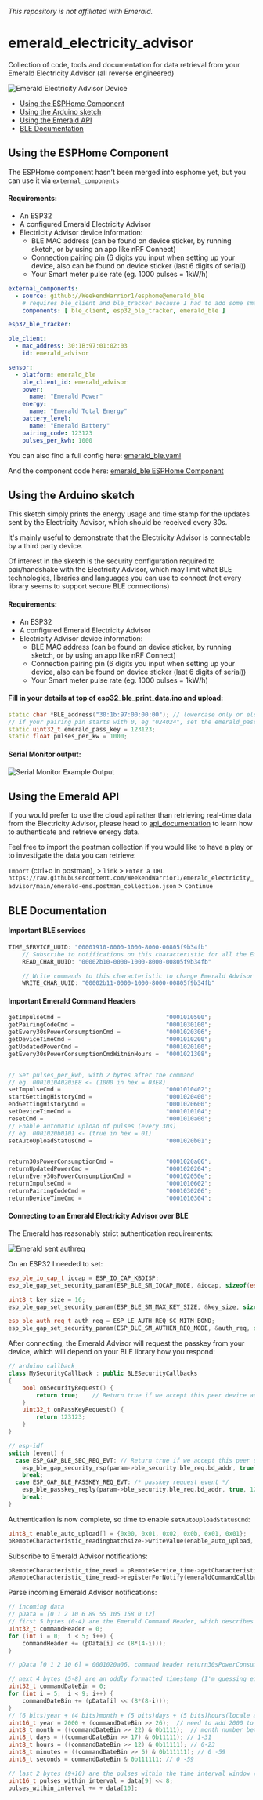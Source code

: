 _This repository is not affiliated with Emerald._

# emerald_electricity_advisor
Collection of code, tools and documentation for data retrieval from your Emerald Electricity Advisor (all reverse engineered)

![Emerald Electricity Advisor Device](assets/emerald_cropped.png)

- [Using the ESPHome Component](#using-the-esphome-component)
- [Using the Arduino sketch](#using-the-arduino-sketch)
- [Using the Emerald API](#using-the-emerald-api)
- [BLE Documentation](#ble-documentation)

## Using the ESPHome Component

The ESPHome component hasn't been merged into esphome yet, but you can use it via `external_components`

#### Requirements:
- An ESP32
- A configured Emerald Electricity Advisor
- Electricity Advisor device information:
  - BLE MAC address (can be found on device sticker, by running sketch, or by using an app like nRF Connect)
  - Connection pairing pin (6 digits you input when setting up your device, also can be found on device sticker (last 6 digits of serial))
  - Your Smart meter pulse rate (eg. 1000 pulses = 1kW/h)

```yaml
external_components:
  - source: github://WeekendWarrior1/esphome@emerald_ble
    # requires ble_client and ble_tracker because I had to add some small features to authenticate properly
    components: [ ble_client, esp32_ble_tracker, emerald_ble ]

esp32_ble_tracker:

ble_client:
  - mac_address: 30:1B:97:01:02:03
    id: emerald_advisor

sensor:
  - platform: emerald_ble
    ble_client_id: emerald_advisor
    power:
      name: "Emerald Power"
    energy:
      name: "Emerald Total Energy"
    battery_level:
      name: "Emerald Battery"
    pairing_code: 123123
    pulses_per_kwh: 1000
```
You can also find a full config here: [emerald_ble.yaml](emerald_ble.yaml)

And the component code here: [emerald_ble ESPHome Component](https://github.com/WeekendWarrior1/esphome/tree/emerald_ble/esphome/components/emerald_ble)

## Using the Arduino sketch
This sketch simply prints the energy usage and time stamp for the updates sent by the Electricity Advisor, which should be received every 30s.

It's mainly useful to demonstrate that the Electricity Advisor is connectable by a third party device.

Of interest in the sketch is the security configuration required to pair/handshake with the Electricity Advisor, which may limit what BLE technologies, libraries and languages you can use to connect (not every library seems to support secure BLE connections)

#### Requirements:
- An ESP32
- A configured Emerald Electricity Advisor
- Electricity Advisor device information:
  - BLE MAC address (can be found on device sticker, by running sketch, or by using an app like nRF Connect)
  - Connection pairing pin (6 digits you input when setting up your device, also can be found on device sticker (last 6 digits of serial))
  - Your Smart meter pulse rate (eg. 1000 pulses = 1kW/h)


#### Fill in your details at top of esp32_ble_print_data.ino and upload:
```c++
static char *BLE_address("30:1b:97:00:00:00"); // lowercase only or else will fail to match
// if your pairing pin starts with 0, eg "024024", set the emerald_pass_key as 24024
static uint32_t emerald_pass_key = 123123;
static float pulses_per_kw = 1000;
```

#### Serial Monitor output:
![Serial Monitor Example Output](assets/arduino_serial_monitor_output.png)

## Using the Emerald API
If you would prefer to use the cloud api rather than retrieving real-time data from the Electricity Advisor, please head to [api_documentation](api_documentation.md) to learn how to authenticate and retrieve energy data.

Feel free to import the postman collection if you would like to have a play or to investigate the data you can retrieve:

`Import` (ctrl+o in postman), > `link` > `Enter a URL` `https://raw.githubusercontent.com/WeekendWarrior1/emerald_electricity_advisor/main/emerald-ems.postman_collection.json` > `Continue`

## BLE Documentation

#### Important BLE services
```js
TIME_SERVICE_UUID: "00001910-0000-1000-8000-00805f9b34fb"
    // Subscribe to notifications on this characteristic for all the Emerald energy information. Data comes back with a descriptive 5 byte command header
    READ_CHAR_UUID: "00002b10-0000-1000-8000-00805f9b34fb"

    // Write commands to this characteristic to change Emerald Advisor settings or retrieve energy data
    WRITE_CHAR_UUID: "00002b11-0000-1000-8000-00805f9b34fb"
```

#### Important Emerald Command Headers
```js
getImpulseCmd =                              "0001010500";
getPairingCodeCmd =                          "0001030100";
getEvery30sPowerConsumptionCmd =             "0001020306";
getDeviceTimeCmd =                           "0001010200";
getUpdatedPowerCmd =                         "0001020100";
getEvery30sPowerConsumptionCmdWitninHours =  "0001021308";


// Set pulses_per_kwh, with 2 bytes after the command
// eg. 000101040203E8 <- (1000 in hex = 03E8)
setImpulseCmd =                              "0001010402";
startGettingHistoryCmd =                     "0001020400";
endGettingHistoryCmd =                       "0001020600";
setDeviceTimeCmd =                           "0001010104";
resetCmd =                                   "0001010a00";
// Enable automatic upload of pulses (every 30s)
// eg. 0001020b0101 <- (true in hex = 01)
setAutoUploadStatusCmd =                     "0001020b01";


return30sPowerConsumptionCmd =               "0001020a06";
returnUpdatedPowerCmd =                      "0001020204";
returnEvery30sPowerConsumptionCmd =          "000102050e";
returnImpulseCmd =                           "0001010602";
returnPairingCodeCmd =                       "0001030206";
returnDeviceTimeCmd =                        "0001010304";
```

#### Connecting to an Emerald Electricity Advisor over BLE

The Emerald has reasonably strict authentication requirements:

![Emerald sent authreq](assets/Sent_Pairing_Request.png)

On an ESP32 I needed to set:
```c++
esp_ble_io_cap_t iocap = ESP_IO_CAP_KBDISP;
esp_ble_gap_set_security_param(ESP_BLE_SM_IOCAP_MODE, &iocap, sizeof(esp_ble_io_cap_t));

uint8_t key_size = 16;
esp_ble_gap_set_security_param(ESP_BLE_SM_MAX_KEY_SIZE, &key_size, sizeof(uint8_t));

esp_ble_auth_req_t auth_req = ESP_LE_AUTH_REQ_SC_MITM_BOND;
esp_ble_gap_set_security_param(ESP_BLE_SM_AUTHEN_REQ_MODE, &auth_req, sizeof(esp_ble_auth_req_t));
```

After connecting, the Emerald Advisor will request the passkey from your device, which will depend on your BLE library how you respond:
```c++
// arduino callback
class MySecurityCallback : public BLESecurityCallbacks
{
    bool onSecurityRequest() {
        return true;    // Return true if we accept this peer device auth request
    }
    uint32_t onPassKeyRequest() {
        return 123123;
    }
}

// esp-idf
switch (event) {
  case ESP_GAP_BLE_SEC_REQ_EVT: // Return true if we accept this peer device auth request
    esp_ble_gap_security_rsp(param->ble_security.ble_req.bd_addr, true);
    break;
  case ESP_GAP_BLE_PASSKEY_REQ_EVT: /* passkey request event */
    esp_ble_passkey_reply(param->ble_security.ble_req.bd_addr, true, 123123);
    break;
}
```
Authentication is now complete, so time to enable `setAutoUploadStatusCmd`:
```c++
uint8_t enable_auto_upload[] = {0x00, 0x01, 0x02, 0x0b, 0x01, 0x01};
pRemoteCharacteristic_readingbatchsize->writeValue(enable_auto_upload, sizeof(enable_auto_upload), false);
```

Subscribe to Emerald Advisor notifications:
```c++
pRemoteCharacteristic_time_read = pRemoteService_time->getCharacteristic(CHAR_TIME_READ_UUID);
pRemoteCharacteristic_time_read->registerForNotify(emeraldCommandCallback);
```

Parse incoming Emerald Advisor notifications:
```c++
// incoming data
// pData = [0 1 2 10 6 89 55 105 158 0 12]
// first 5 bytes (0-4) are the Emerald Command Header, which describes the data
uint32_t commandHeader = 0;
for (int i = 0;  i < 5; i++) {
    commandHeader += (pData[i] << (8*(4-i)));
}

// pData [0 1 2 10 6] = 0001020a06, command header return30sPowerConsumptionCmd

// next 4 bytes (5-8) are an oddly formatted timestamp (I'm guessing either for obfuscation or to avoid the Year 2038 unix-timestamp problem)
uint32_t commandDateBin = 0;
for (int i = 5;  i < 9; i++) {
    commandDateBin += (pData[i] << (8*(8-i)));
}
// (6 bits)year + (4 bits)month + (5 bits)days + (5 bits)hours(locale adjusted) + (6 bits)minutes + (6 bits)seconds
uint16_t year = 2000 + (commandDateBin >> 26);  // need to add 2000 to get the correct year
uint8_t month = ((commandDateBin >> 22) & 0b1111);  // month number between 1 - 12
uint8_t days = ((commandDateBin >> 17) & 0b11111); // 1-31
uint8_t hours = ((commandDateBin >> 12) & 0b11111); // 0-23
uint8_t minutes = ((commandDateBin >> 6) & 0b111111); // 0 -59
uint8_t seconds = commandDateBin & 0b111111; // 0 -59

// last 2 bytes (9+10) are the pulses within the time interval window (30s)
uint16_t pulses_within_interval = data[9] << 8;
pulses_within_interval += + data[10];
```
